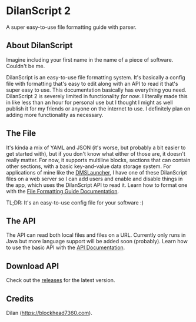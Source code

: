 # DilanScript 2
A super easy-to-use file formatting guide with parser.

## About DilanScript
Imagine including your first name in the name of a piece of software. Couldn't be me.

DilanScript is an easy-to-use file formatting system. It's basically a config file with formatting that's easy to edit along with an API to read it that's super easy to use. This documentation basically has everything you need. DilanScript 2 is severely limited in functionality *for now*. I literally made this in like less than an hour for personal use but I thought I might as well publish it for my friends or anyone on the internet to use. I definitely plan on adding more functionality as necessary. 

## The File
It's kinda a mix of YAML and JSON (it's worse, but probably a bit easier to get started with), but if you don't know what either of those are, it doesn't really matter. For now, it supports multiline blocks, sections that can contain other sections, with a basic key-and-value data storage system. For applications of mine like the [DMSLauncher](https://blockhead7360.com/dmslauncher), I have one of these DilanScript files on a web server so I can add users and enable and disable things in the app, which uses the DilanScript API to read it. Learn how to format one with the [File Formatting Guide Documentation](FileFormattingGuide.md).

TL;DR: It's an easy-to-use config file for your software :)

## The API
The API can read both local files and files on a URL. Currently only runs in Java but more language support will be added soon (probably). Learn how to use the basic API with the [API Documentation](API.md).

## Download API
Check out the [releases](https://github.com/Blockhead7360/dilanscript/releases) for the latest version.

## Credits
Dilan (https://blockhead7360.com).
